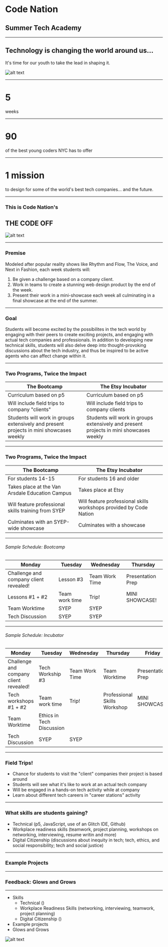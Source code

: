 # Code Nation

## Summer Tech Academy

<!--.slide: data-background="https://cdn.glitch.com/1b3d9304-305b-436e-bb33-a8bc46a8b5b0/teal-city.png" -->

---

## Technology is changing the world around us...

It's time for our youth to take the lead in shaping it.

![alt text](https://media.giphy.com/media/l4pT3tv3lAtKM4duE/giphy.gif)


---

# 5

weeks

---

# 90

of the best young coders NYC has to offer

---

# 1 mission

to design for some of the world's best tech companies... and the future.

---

### This is Code Nation's

## THE CODE OFF

![alt text](https://crello.com/design/5e6e2e502b9a3824edf5a5f2-48327-logo-500x500-px/)
<!-- .slide: data-background="#FFA67D" -->

---

### Premise

Modeled after popular reality shows like Rhythm and Flow, The Voice, and Next in Fashion, each week students will:

1. Be given a challenge based on a company client.
2. Work in teams to create a stunning web design product by the end of the week.
3. Present their work in a mini-showcase each week all culminating in a final showcase at the end of the summer.

---

### Goal

Students will become excited by the possibilites in the tech world by engaging with their peers to create exciting projects, and engaging with actual tech companies and professionals. In addition to developing new technical skills, students will also delve deep into thought-provoking discussions about the tech industry, and thus be inspired to be active agents who can affect change within it.

---

### Two Programs, Twice the Impact

| The Bootcamp                                                                           | The Etsy Incubator                                                                     |
| -------------------------------------------------------------------------------------- | -------------------------------------------------------------------------------------- |
| Curriculum based on p5                                                                 | Curriculum based on p5                                                                 |
| Will include field trips to company "clients"                                          | Will include field trips to company clients                                            |
| Students will work in groups extensively and present projects in mini showcases weekly | Students will work in groups extensively and present projects in mini showcases weekly |

<!-- .slide: data-background="#00D4FD" -->

---

### Two Programs, Twice the Impact

| The Bootcamp                                        | The Etsy Incubator                                                 |
| --------------------------------------------------- | ------------------------------------------------------------------ |
| For students 14-15                                  | For students 16 and older                                          |
| Takes place at the Van Arsdale Education Campus     | Takes place at Etsy                                                |
| Will feature professional skills training from SYEP | Will feature professional skills workshops provided by Code Nation |
| Culminates with an SYEP-wide showcase               | Culminates with a showcase                                         |

<!-- .element: style="font-size: .8em" -->
<!-- .slide: data-background="#00D4FD" -->

---

###### Sample Schedule: Bootcamp

| Monday                                 | Tuesday        | Wednesday      | Thursday          |
| -------------------------------------- | -------------- | -------------- | ----------------- |
| Challenge and company client revealed! | Lesson #3      | Team Work Time | Presentation Prep |
| Lessons #1 + #2                        | Team work time | Trip!          | MINI SHOWCASE!    |
| Team Worktime                          | SYEP           | SYEP           |
| Tech Discussion                        | SYEP           | SYEP           |

<!-- .element: style="font-size: .5em" -->

---

###### Sample Schedule: Incubator

| Monday                                 | Tuesday                   | Wednesday      | Thursday                     | Friday            |
| -------------------------------------- | ------------------------- | -------------- | ---------------------------- | ----------------- |
| Challenge and company client revealed! | Tech Workship #3          | Team Work Time | Team Worktime                | Presentation Prep |
| Tech workshops #1 + #2                 | Team work time            | Trip!          | Professional Skills Workshop | MINI SHOWCASE!    |
| Team Worktime                          | Ethics in Tech Discussion |
| Tech Discussion                        | SYEP                      | SYEP           |

<!-- .element: style="font-size: .5em" -->

---

### Field Trips!

- Chance for students to visit the "client" companies their project is based around
- Students will see what it's like to work at an actual tech company
- Will be engaged in a hands-on tech activity while at company
- Learn about different tech careers in "career stations" activity

<!-- .slide: data-background="#00FECD" -->

---

### What skills are students gaining?

- Technical (p5, JavaScript, use of an Glitch IDE, Github)
- Workplace readiness skills (teamwork, project planning, workshops on networking, interviewing, resume writin and more)
- Digital Citizenship (discussions about inequity in tech; tech, ethics, and social responsibility; tech and social justice)

---

### Example Projects

---

### Feedback: Glows and Grows

---

- Skills
  - Technical ()
  - Workplace Readiness Skills (networking, interviewing, teamwork, project planning)
  - Digital Citizenship ()
- Example projects
- Glows and Grows

![alt text](https://codenation.org/wp-content/uploads/2018/09/hero-home.png)
